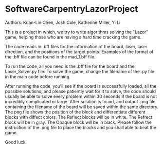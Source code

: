 # SoftwareCarpentryLazorProject

Authors: Kuan-Lin Chen, Josh Cole, Katherine Miller, Yi Li

This is a project in which, we try to write algorithms solving the "Lazor" game, helping those who are having a hard time cracking the game.

The code reads in .bff files for the information of the board, laser, laser direction, and the positions of the target points. Examples of the format of the .bff file can be found in the mad_1.bff file.

To run the code, all you need is the .bff file for the board and the Laser_Solver.py file. To solve the game, change the filename of the .py file in the main code before running.

After running the code, you'll see if the board is successfully loaded, all the possible solutions, and please patiently wait for it to solve, the code should usually be able to solve every problem within 30 seconds if the board is not incredibly complicated or large. After solution is found, and output .png file containing the filename of the board will be saved within the same directory. The png file shows the position of the block and differentiate different blocks with diffect colors. The Reflect blocks will be in white. The Refrect block will be in gray. The Opaque block will be in black. Please follow the instruction of the .png file to place the blocks and you shall able to beat the game.

Good luck.
